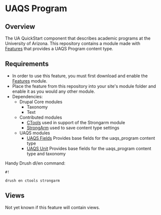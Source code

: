 # UAQS Program #

## Overview ##
The UA QuickStart component that describes academic programs at the University of Arizona. This repository contains a module made with [Features](https://www.drupal.org/project/features) that provides a UAQS Program content type.

## Requirements ##
- In order to use this feature, you must first download and enable the [Features](https://www.drupal.org/project/features) module.
- Place the feature from this repository into your site's module folder and enable it as you would any other module.
- Dependencies:
  - Drupal Core modules
    - Taxonomy
    - Text
  - Contributed modules
    - [CTools](https://www.drupal.org/project/ctools) used in support of the Strongarm module
    - [StrongArm](https://www.drupal.org/project/strongarm) used to save content type settings
  - UAQS modules
    - [UAQS Fields](...) Provides base fields for the uaqs_program content type
    - [UAQS Unit](...) Provides base fields for the uaqs_program content type and taxonomy

Handy Drush dl/en command:

```
#!

drush en ctools strongarm
```
## Views ##
Not yet known if this feature will contain views.